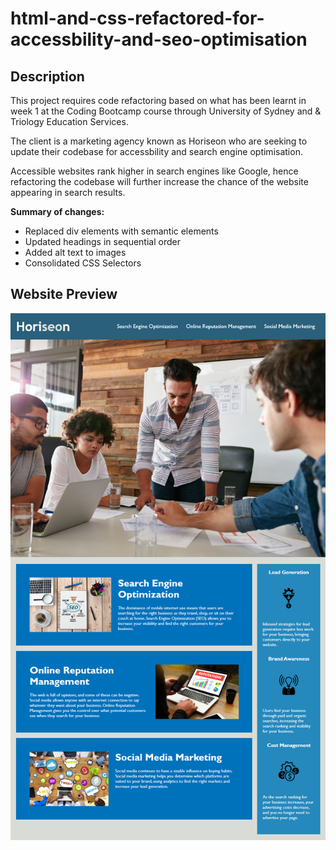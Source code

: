 # html-and-css-refactored-for-accessbility-and-seo-optimisation

## Description

This project requires code refactoring based on what has been learnt in week 1 at the Coding Bootcamp course through University of Sydney and & Triology Education Services.

The client is a marketing agency known as Horiseon who are seeking to update their codebase for accessbility and search engine optimisation.

Accessible websites rank higher in search engines like Google, hence refactoring the codebase will further increase the chance of the website appearing in search results.

**Summary of changes:**

- Replaced div elements with semantic elements
- Updated headings in sequential order
- Added alt text to images
- Consolidated CSS Selectors 

## Website Preview

![The Horiseon webpage includes a navigation bar, a header image, and cards with text and images at the bottom of the page.](./Assets/images/horiseon.png)





